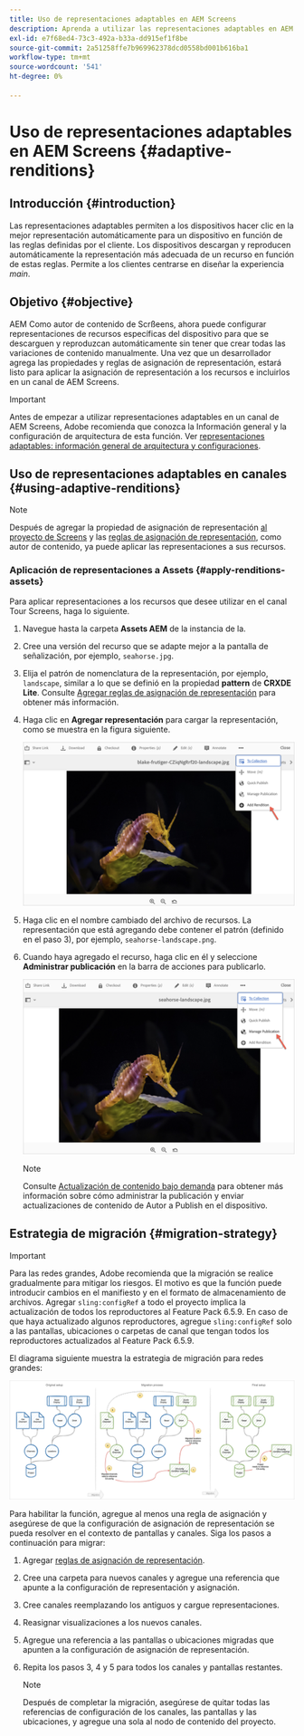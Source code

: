 ```yaml
---
title: Uso de representaciones adaptables en AEM Screens
description: Aprenda a utilizar las representaciones adaptables en AEM Screens.
exl-id: e7f68ed4-73c3-492a-b33a-dd915ef1f8be
source-git-commit: 2a51258ffe7b969962378dcd0558bd001b616ba1
workflow-type: tm+mt
source-wordcount: '541'
ht-degree: 0%

---
```


# Uso de representaciones adaptables en AEM Screens {#adaptive-renditions}

## Introducción {#introduction}

Las representaciones adaptables permiten a los dispositivos hacer clic en la mejor representación automáticamente para un dispositivo en función de las reglas definidas por el cliente. Los dispositivos descargan y reproducen automáticamente la representación más adecuada de un recurso en función de estas reglas. Permite a los clientes centrarse en diseñar la experiencia *main*.

## Objetivo {#objective}

AEM Como autor de contenido de Scrßeens, ahora puede configurar representaciones de recursos específicas del dispositivo para que se descarguen y reproduzcan automáticamente sin tener que crear todas las variaciones de contenido manualmente.
Una vez que un desarrollador agrega las propiedades y reglas de asignación de representación, estará listo para aplicar la asignación de representación a los recursos e incluirlos en un canal de AEM Screens.

>[!IMPORTANT]
>Antes de empezar a utilizar representaciones adaptables en un canal de AEM Screens, Adobe recomienda que conozca la Información general y la configuración de arquitectura de esta función. Ver [representaciones adaptables: información general de arquitectura y configuraciones](/help/user-guide/adaptive-renditions.md).

## Uso de representaciones adaptables en canales {#using-adaptive-renditions}

>[!NOTE]
>Después de agregar la propiedad de asignación de representación [al proyecto de Screens](/help/user-guide/adaptive-renditions.md#rendition-mapping-new) y las [reglas de asignación de representación](/help/user-guide/adaptive-renditions.md#add-rendition-mapping-rules), como autor de contenido, ya puede aplicar las representaciones a sus recursos.

### Aplicación de representaciones a Assets {#apply-renditions-assets}

Para aplicar representaciones a los recursos que desee utilizar en el canal Tour Screens, haga lo siguiente.

1. Navegue hasta la carpeta **Assets AEM** de la instancia de la.
1. Cree una versión del recurso que se adapte mejor a la pantalla de señalización, por ejemplo, `seahorse.jpg`.
1. Elija el patrón de nomenclatura de la representación, por ejemplo, `landscape`, similar a lo que se definió en la propiedad **pattern** de **CRXDE Lite**. Consulte [Agregar reglas de asignación de representación](/help/user-guide/adaptive-renditions.md#add-rendition-mapping-rules) para obtener más información.
1. Haga clic en **Agregar representación** para cargar la representación, como se muestra en la figura siguiente.

   ![imagen](/help/user-guide/assets/adaptive-renditions/manage-pub-asset2.png)

1. Haga clic en el nombre cambiado del archivo de recursos. La representación que está agregando debe contener el patrón (definido en el paso 3), por ejemplo, `seahorse-landscape.png`.
1. Cuando haya agregado el recurso, haga clic en él y seleccione **Administrar publicación** en la barra de acciones para publicarlo.

   ![imagen](/help/user-guide/assets/adaptive-renditions/manage-pub-asset1.png)

   >[!NOTE]
   >Consulte [Actualización de contenido bajo demanda](https://experienceleague.adobe.com/es/docs/experience-manager-screens/user-guide/authoring/content-updates/on-demand-content) para obtener más información sobre cómo administrar la publicación y enviar actualizaciones de contenido de Autor a Publish en el dispositivo.

## Estrategia de migración {#migration-strategy}

>[!IMPORTANT]
>Para las redes grandes, Adobe recomienda que la migración se realice gradualmente para mitigar los riesgos. El motivo es que la función puede introducir cambios en el manifiesto y en el formato de almacenamiento de archivos. Agregar `sling:configRef` a todo el proyecto implica la actualización de todos los reproductores al Feature Pack 6.5.9. En caso de que haya actualizado algunos reproductores, agregue `sling:configRef` solo a las pantallas, ubicaciones o carpetas de canal que tengan todos los reproductores actualizados al Feature Pack 6.5.9.

El diagrama siguiente muestra la estrategia de migración para redes grandes:

![imagen](/help/user-guide/assets/adaptive-renditions/migration-strategy1.png)

Para habilitar la función, agregue al menos una regla de asignación y asegúrese de que la configuración de asignación de representación se pueda resolver en el contexto de pantallas y canales. Siga los pasos a continuación para migrar:

1. Agregar [reglas de asignación de representación](/help/user-guide/adaptive-renditions.md).
1. Cree una carpeta para nuevos canales y agregue una referencia que apunte a la configuración de representación y asignación.
1. Cree canales reemplazando los antiguos y cargue representaciones.
1. Reasignar visualizaciones a los nuevos canales.
1. Agregue una referencia a las pantallas o ubicaciones migradas que apunten a la configuración de asignación de representación.
1. Repita los pasos 3, 4 y 5 para todos los canales y pantallas restantes.

   >[!NOTE]
   >Después de completar la migración, asegúrese de quitar todas las referencias de configuración de los canales, las pantallas y las ubicaciones, y agregue una sola al nodo de contenido del proyecto.
